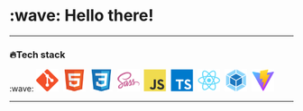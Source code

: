 <h1 align="left">:wave: Hello there!</h1>

---

### 🔥Tech stack

<div>:wave:
	<img src="https://github.com/devicons/devicon/blob/master/icons/git/git-original.svg" title="git" alt="git" width="40" height="40"/>&nbsp
	<img src="https://github.com/devicons/devicon/blob/master/icons/html5/html5-original.svg" title="html5" alt="html5" width="40" height="40"/>&nbsp
	<img src="https://github.com/devicons/devicon/blob/master/icons/css3/css3-original.svg" title="css" alt="css" width="40" height="40"/>&nbsp
	<img src="https://github.com/devicons/devicon/blob/master/icons/sass/sass-original.svg" title="sass/scss" alt="sass/scss" width="40" height="40"/>&nbsp;
	<img src="https://github.com/devicons/devicon/blob/master/icons/javascript/javascript-original.svg" title="javascript" alt="javascript" width="40" height="40"/>&nbsp
	<img src="https://github.com/devicons/devicon/blob/master/icons/typescript/typescript-original.svg" title="typescript" alt="jatypescriptvascript" width="40" height="40"/>&nbsp
	<img src="https://github.com/devicons/devicon/blob/master/icons/react/react-original.svg" title="reactjs" alt="reactjs" width="40" height="40"/>&nbsp
	<img src="https://github.com/devicons/devicon/blob/master/icons/webpack/webpack-original.svg" title="webpack" alt="webpack" width="40" height="40"/>&nbsp;
	<img src="https://github.com/devicons/devicon/blob/master/icons/vitejs/vitejs-original.svg" title="vite" alt="vite" width="40" height="40"/>&nbsp;
</div>

---
